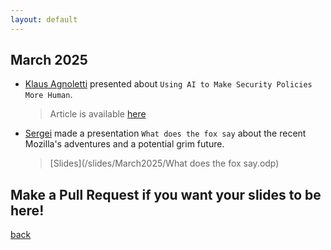 ```yaml
---
layout: default
---
```


## March 2025

- [Klaus Agnoletti](https://www.linkedin.com/in/agnoletti/) presented about `Using AI to Make Security Policies More Human`.
  > Article is available [here](https://www.linkedin.com/pulse/using-ai-make-security-policies-more-human-klaus-agnoletti-ylghe/)

- [Sergei](https://www.linkedin.com/in/sergei-zaiats/) made a presentation `What does the fox say` about the recent Mozilla's adventures and a potential grim future. 
  > [Slides](/slides/March2025/What does the fox say.odp)

## Make a Pull Request if you want your slides to be here!

[back](/)
